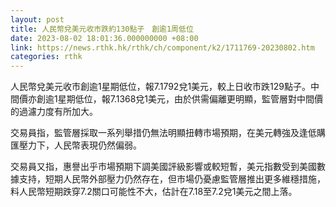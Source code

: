 ```yaml
---
layout: post
title: 人民幣兌美元收市跌約130點子　創逾1周低位
date: 2023-08-02 18:01:36.000000000 +08:00
link: https://news.rthk.hk/rthk/ch/component/k2/1711769-20230802.htm
categories: rthk
---
```


人民幣兌美元收市創逾1星期低位，報7.1792兌1美元，較上日收市跌129點子。中間價亦創逾1星期低位，報7.1368兌1美元，由於供需偏離更明顯，監管層對中間價的過濾力度有所加大。

交易員指，監管層採取一系列舉措仍無法明顯扭轉市場預期，在美元轉強及逢低購匯壓力下，人民幣表現仍然偏弱。

交易員又指，惠譽出乎市場預期下調美國評級影響或較短暫，美元指數受到美國數據支持，短期人民幣外部壓力仍然存在，但市場仍憂慮監管層推出更多維穩措施，料人民幣短期跌穿7.2關口可能性不大，估計在7.18至7.2兌1美元之間上落。

